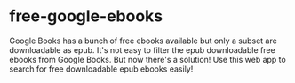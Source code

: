 # free-google-ebooks

Google Books has a bunch of free ebooks available but only a subset are downloadable as epub.
It's not easy to filter the epub downloadable free ebooks from Google Books.
But now there's a solution! Use this web app to search for free downloadable epub ebooks easily!
